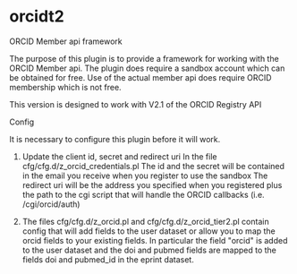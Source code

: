 orcidt2
=======

ORCID Member api framework

The purpose of this plugin is to provide a framework for working with the ORCID Member api.
The plugin does require a sandbox account which can be obtained for free. Use of the actual member api does require ORCID membership which is not free.

This version is designed to work with V2.1 of the ORCID Registry API

Config

It is necessary to configure this plugin before it will work.
1. Update the client id, secret and redirect uri In the file <repoid>cfg/cfg.d/z_orcid_credentials.pl
The id and the secret will be contained in the email you receive when you register to use the sandbox
The redirect uri will be the address you specified when you registered plus the path to the cgi script that will handle the ORCID callbacks (i.e. /cgi/orcid/auth)

2. The files <repoid>cfg/cfg.d/z_orcid.pl and <repoid>cfg/cfg.d/z_orcid_tier2.pl contain config that will add fields to the user dataset or allow you to map the orcid fields to your existing fields. In particular the field "orcid" is added to the user dataset and the doi and pubmed fields are mapped to the fields doi and pubmed_id in the eprint dataset.




